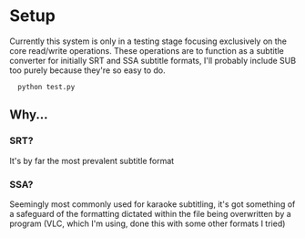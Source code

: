 # Setup

Currently this system is only in a testing stage focusing exclusively on the core read/write operations.
These operations are to function as a subtitle converter for initially SRT and SSA subtitle formats, I'll probably include SUB too purely because they're so easy to do.

```
  python test.py
```

## Why...
### SRT?
It's by far the most prevalent subtitle format
### SSA?
Seemingly most commonly used for karaoke subtitling, it's got something of a safeguard of the formatting dictated within the file being overwritten by a program (VLC, which I'm using, done this with some other formats I tried)
